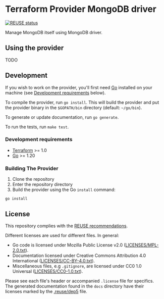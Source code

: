 <!--
SPDX-FileCopyrightText: 2023 Risk.Ident GmbH <contact@riskident.com>

SPDX-License-Identifier: CC-BY-4.0
-->

# Terraform Provider MongoDB driver

[![REUSE status](https://api.reuse.software/badge/github.com/RiskIdent/terraform-provider-mongodb-driver)](https://api.reuse.software/info/github.com/RiskIdent/terraform-provider-mongodb-driver)

Manage MongoDB itself using MongoDB driver.

## Using the provider

TODO

## Development

If you wish to work on the provider, you'll first need
[Go](http://www.golang.org) installed on your machine
(see [Development requirements](#development-requirements) below).

To compile the provider, run `go install`.
This will build the provider and put the provider binary in the `$GOPATH/bin`
directory (default: `~/go/bin`).

To generate or update documentation, run `go generate`.

To run the tests, run `make test`.

### Development requirements

- [Terraform](https://www.terraform.io/downloads.html) >= 1.0
- [Go](https://golang.org/doc/install) >= 1.20

### Building The Provider

1. Clone the repository
2. Enter the repository directory
3. Build the provider using the Go `install` command:

```shell
go install
```

## License

This repository complies with the [REUSE recommendations](https://reuse.software/).

Different licenses are used for different files. In general:

- Go code is licensed under Mozilla Public License v2.0 ([LICENSES/MPL-2.0.txt](LICENSES/MPL-2.0.txt)).
- Documentation licensed under Creative Commons Attribution 4.0 International ([LICENSES/CC-BY-4.0.txt](LICENSES/CC-BY-4.0.txt)).
- Miscellaneous files, e.g `.gitignore`, are licensed under CC0 1.0 Universal ([LICENSES/CC0-1.0.txt](LICENSES/CC0-1.0.txt)).

Please see each file's header or accompanied `.license` file for specifics.
The generated documentation found in the `docs` directory have their licenses
marked by the [.reuse/dep5](.reuse/dep5) file.
